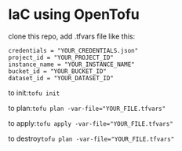# IaC using OpenTofu
clone this repo, add .tfvars file like this:
```
credentials = "YOUR_CREDENTIALS.json"
project_id = "YOUR_PROJECT_ID"
instance_name = "YOUR_INSTANCE_NAME"
bucket_id = "YOUR_BUCKET_ID"
dataset_id = "YOUR_DATASET_ID"

```

to init:```tofu init```

to plan:```tofu plan -var-file="YOUR_FILE.tfvars"```

to apply:```tofu apply -var-file="YOUR_FILE.tfvars"```

to destroy```tofu plan -var-file="YOUR_FILE.tfvars"```
